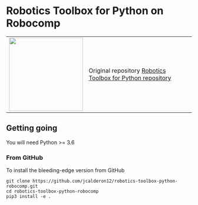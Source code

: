 # Robotics Toolbox for Python on Robocomp

<table style="border:0px">
<tr style="border:0px">
<td style="border:0px">
<img src="https://github.com/petercorke/robotics-toolbox-python/raw/master/docs/figs/RobToolBox_RoundLogoB.png" width="200"></td>
<td style="border:0px">
Original repository <a href="https://github.com/petercorke/robotics-toolbox-python">Robotics Toolbox for Python repository </a>
</td>
</tr>
</table>

<!-- <br> -->

## Getting going

You will need Python >= 3.6

### From GitHub

To install the bleeding-edge version from GitHub

```shell script
git clone https://github.com/jcalderon12/robotics-toolbox-python-robocomp.git
cd robotics-toolbox-python-robocomp
pip3 install -e .
```

<a id='4'></a>
